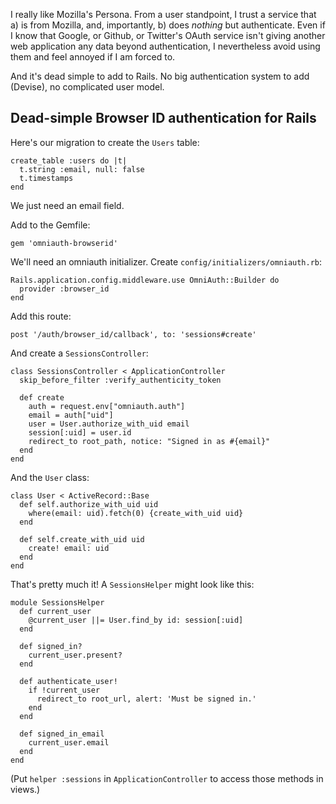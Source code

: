 I really like Mozilla's Persona. From a user standpoint, I trust a service that a) is from
Mozilla, and, importantly, b) does _nothing_ but authenticate. Even if I know that Google, or
Github, or Twitter's OAuth service isn't giving another web application any data beyond
authentication, I nevertheless avoid using them and feel annoyed if I am forced to.

And it's dead simple to add to Rails. No big authentication system to add (Devise), no
complicated user model.

## Dead-simple Browser ID authentication for Rails

Here's our migration to create the `Users` table:

    create_table :users do |t|
      t.string :email, null: false
      t.timestamps
    end

We just need an email field.

Add to the Gemfile:

    gem 'omniauth-browserid'

We'll need an omniauth initializer. Create `config/initializers/omniauth.rb`:

    Rails.application.config.middleware.use OmniAuth::Builder do
      provider :browser_id
    end

Add this route:

    post '/auth/browser_id/callback', to: 'sessions#create'

And create a `SessionsController`:

    class SessionsController < ApplicationController
      skip_before_filter :verify_authenticity_token
      
      def create
        auth = request.env["omniauth.auth"]
        email = auth["uid"]
        user = User.authorize_with_uid email
        session[:uid] = user.id
        redirect_to root_path, notice: "Signed in as #{email}"
      end
    end

And the `User` class:

    class User < ActiveRecord::Base
      def self.authorize_with_uid uid
        where(email: uid).fetch(0) {create_with_uid uid}
      end

      def self.create_with_uid uid
        create! email: uid
      end
    end

That's pretty much it! A `SessionsHelper` might look like this:

```
module SessionsHelper
  def current_user
    @current_user ||= User.find_by id: session[:uid]
  end

  def signed_in?
    current_user.present?
  end

  def authenticate_user!
    if !current_user
      redirect_to root_url, alert: 'Must be signed in.'
    end
  end

  def signed_in_email
    current_user.email
  end
end
```

(Put `helper :sessions` in `ApplicationController` to access those methods
in views.)
